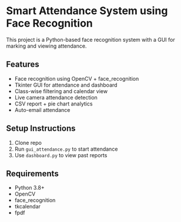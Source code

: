 # Smart Attendance System using Face Recognition

This project is a Python-based face recognition system with a GUI for marking and viewing attendance.

## Features
- Face recognition using OpenCV + face_recognition
- Tkinter GUI for attendance and dashboard
- Class-wise filtering and calendar view
- Live camera attendance detection
- CSV report + pie chart analytics
- Auto-email attendance

## Setup Instructions
1. Clone repo
2. Run `gui_attendance.py` to start attendance
3. Use `dashboard.py` to view past reports

## Requirements
- Python 3.8+
- OpenCV
- face_recognition
- tkcalendar
- fpdf
